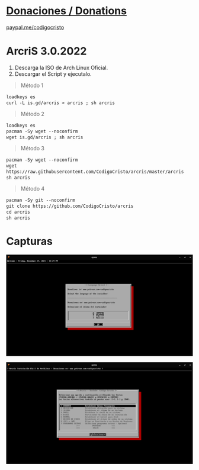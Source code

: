 # [Donaciones / Donations](paypal.me/codigocristo)

[paypal.me/codigocristo](paypal.me/codigocristo)

# ArcriS 3.0.2022

1. Descarga la ISO de Arch Linux Oficial.
2. Descargar el Script y ejecutalo.

> Método 1
```
loadkeys es
curl -L is.gd/arcris > arcris ; sh arcris
```

> Método 2
```
loadkeys es
pacman -Sy wget --noconfirm
wget is.gd/arcris ; sh arcris
```

> Método 3
```
pacman -Sy wget --noconfirm
wget https://raw.githubusercontent.com/CodigoCristo/arcris/master/arcris
sh arcris
```

> Método 4
```
pacman -Sy git --noconfirm
git clone https://github.com/CodigoCristo/arcris
cd arcris
sh arcris
```

# Capturas


![Captura 2](https://github.com/CodigoCristo/arcris/blob/master/capturas/present.png)


![Captura 1](https://github.com/CodigoCristo/arcris/blob/master/capturas/main.png)
